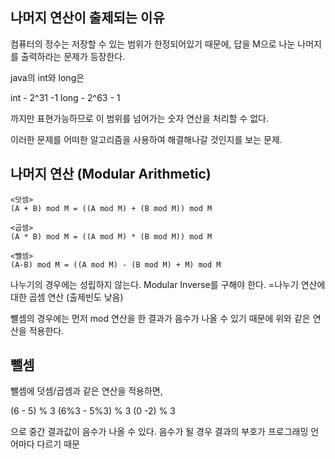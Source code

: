 ## 나머지 연산이 출제되는 이유
컴퓨터의 정수는 저장할 수 있는 범위가 한정되어있기 때문에, 답을 M으로 나눈 나머지를 출력하라는 문제가 등장한다. 

java의 int와 long은

int - 2^31 -1
long - 2^63 - 1

까지만 표현가능하므로 이 범위를 넘어가는 숫자 연산을 처리할 수 없다.

이러한 문제를 어떠한 알고리즘을 사용하여 해결해나갈 것인지를 보는 문제.

## 나머지 연산 (Modular Arithmetic)
```
<덧셈>
(A + B) mod M = ((A mod M) + (B mod M)) mod M

<곱셈>
(A * B) mod M = ((A mod M) * (B mod M)) mod M

<뺄셈>
(A-B) mod M = ((A mod M) - (B mod M) + M) mod M
```
나누기의 경우에는 성립하지 않는다. 
Modular Inverse를 구해야 한다.
=나누기 연산에 대한 곱셈 연산 (출제빈도 낮음)

뺼셈의 경우에는 먼저 mod 연산을 한 결과가 음수가 나올 수 있기 때문에 위와 같은 연산을 적용한다.

## 뺄셈
뺄셈에 덧셈/곱셈과 같은 연산을 적용하면,

(6 - 5) % 3
(6%3 - 5%3) % 3
(0 -2) % 3

으로 중간 결과값이 음수가 나올 수 있다.
음수가 될 경우 결과의 부호가 프로그래밍 언어마다 다르기 때문
<!--stackedit_data:
eyJoaXN0b3J5IjpbLTE0MTEwNDQ0MTAsODU3NDk0OV19
-->